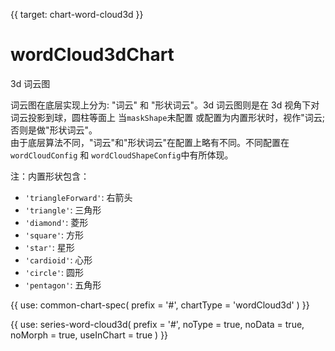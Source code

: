 {{ target: chart-word-cloud3d }}

# wordCloud3dChart

3d 词云图

词云图在底层实现上分为: "词云" 和 "形状词云"。3d 词云图则是在 3d 视角下对词云投影到球，圆柱等面上
当`maskShape`未配置 或配置为内置形状时，视作"词云; 否则是做"形状词云"。  
由于底层算法不同，"词云"和"形状词云"在配置上略有不同。不同配置在`wordCloudConfig` 和 `wordCloudShapeConfig`中有所体现。

注：内置形状包含：

- `'triangleForward'`: 右箭头
- `'triangle'`: 三角形
- `'diamond'`: 菱形
- `'square'`: 方形
- `'star'`: 星形
- `'cardioid'`: 心形
- `'circle'`: 圆形
- `'pentagon'`: 五角形

{{ use: common-chart-spec(
    prefix = '#',
    chartType = 'wordCloud3d'
) }}

{{ use: series-word-cloud3d(
  prefix = '#',
  noType = true,
  noData = true,
  noMorph = true,
  useInChart = true
) }}
